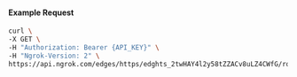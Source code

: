 <!-- Code generated for API Clients. DO NOT EDIT. -->

#### Example Request

```bash
curl \
-X GET \
-H "Authorization: Bearer {API_KEY}" \
-H "Ngrok-Version: 2" \
https://api.ngrok.com/edges/https/edghts_2twHAY4l2y58tZZACv8uLZ4CWfG/routes/edghtsrt_2twHAVcS4d3m6tPPCIN4zU1NqOr/saml
```
